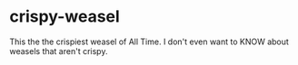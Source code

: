 # crispy-weasel
This the the crispiest weasel of All Time.
I don't even want to KNOW about weasels that aren't crispy.
